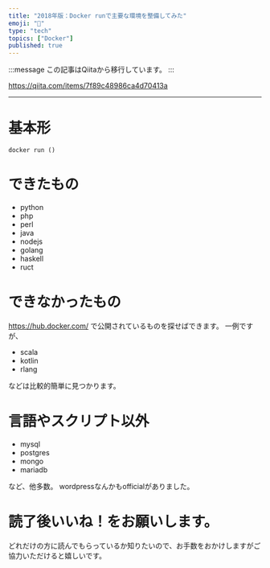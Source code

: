 ```yaml
---
title: "2018年版：Docker runで主要な環境を整備してみた"
emoji: "📝"
type: "tech"
topics: ["Docker"]
published: true
---
```


:::message
この記事はQiitaから移行しています。
:::

https://qiita.com/items/7f89c48986ca4d70413a

---

# 基本形
```
docker run ()
```

# できたもの
- python
- php
- perl
- java
- nodejs
- golang
- haskell
- ruct

# できなかったもの
https://hub.docker.com/ で公開されているものを探せばできます。
一例ですが、

- scala
- kotlin
- rlang

などは比較的簡単に見つかります。

# 言語やスクリプト以外
- mysql
- postgres
- mongo
- mariadb

など、他多数。
wordpressなんかもofficialがありました。

# 読了後いいね！をお願いします。
どれだけの方に読んでもらっているか知りたいので、お手数をおかけしますがご協力いただけると嬉しいです。

